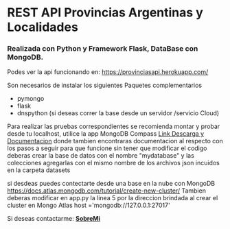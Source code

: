 # REST API Provincias Argentinas y Localidades
### Realizada con Python y Framework Flask,  DataBase con MongoDB.

Podes ver la api funcionando en:
https://provinciasapi.herokuapp.com/


Son necesarios de instalar los siguientes Paquetes complementarios

- pymongo
- flask
- dnspython (si deseas correr la base desde un servidor /servicio Cloud)

Para realizar las pruebas correspondientes  se recomienda montar y probar desde tu localhost,
utilice la app MongoDB Compass [Link Descarga y Documentacion](https://www.mongodb.com/try/download/compass)
donde tambien encontraras documentacion al respecto con los pasos a seguir
para que funcione sin tener que modificar el codigo deberas crear 
la base de datos con el nombre "mydatabase"
y las colecciones agregarlas con el mismo nombre de los archivos json incuidos en la carpeta datasets


si desdeas puedes contectarte desde una base en la nube con MongoDB
https://docs.atlas.mongodb.com/tutorial/create-new-cluster/ 
Tambien deberas modificar en app.py  la linea 5 por la direccion brindada al crear el cluster en Mongo Atlas
host ='mongodb://127.0.0.1:27017'

Si deseas contactarme: [**SobreMi**](https://about.me/leandronicolas)






